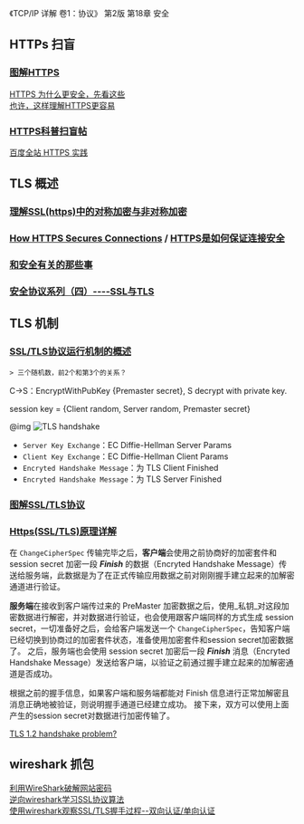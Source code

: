 《TCP/IP 详解 卷1：协议》 第2版 第18章 安全

## HTTPs 扫盲
### [图解HTTPS](http://limboy.me/tech/2011/02/19/https-workflow.html)  
[HTTPS 为什么更安全，先看这些](http://blog.jobbole.com/110373/)  
[也许，这样理解HTTPS更容易](http://blog.jobbole.com/110354/)  

### [HTTPS科普扫盲帖](http://www.cnblogs.com/chyingp/p/https-introduction.html)  
[百度全站 HTTPS 实践](http://blog.csdn.net/bd_zengxinxin/article/details/51115604)  

## TLS 概述
### [理解SSL(https)中的对称加密与非对称加密](http://netsecurity.51cto.com/art/201407/444787.htm)  

### [How HTTPS Secures Connections](https://blog.hartleybrody.com/https-certificates/) / [HTTPS是如何保证连接安全](http://blog.jobbole.com/45530/)  

### [和安全有关的那些事](http://blog.csdn.net/bluishglc/article/details/7585965)  

### [安全协议系列（四）----SSL与TLS](http://www.cnblogs.com/efzju/p/3674058.html)  

## TLS 机制
### [SSL/TLS协议运行机制的概述](http://www.ruanyifeng.com/blog/2014/02/ssl_tls.html)  

	> 三个随机数，前2个和第3个的关系？

C->S：EncryptWithPubKey {Premaster secret},
S decrypt with private key.

session key = {Client random, Server random, Premaster secret}

@img ![TLS handshake](http://image.beekka.com/blog/201402/bg2014020502.png)

- `Server Key Exchange`：EC Diffie-Hellman Server Params  
- `Client Key Exchange`：EC Diffie-Hellman Client Params  
- `Encryted Handshake Message`：为 TLS Client Finished    
- `Encryted Handshake Message`：为 TLS Server Finished  

### [图解SSL/TLS协议](http://www.ruanyifeng.com/blog/2014/09/illustration-ssl.html)  

### [Https(SSL/TLS)原理详解](http://www.codesec.net/view/179203.html)  
在 `ChangeCipherSpec` 传输完毕之后，**客户端**会使用之前协商好的加密套件和 session secret 加密一段 **_Finish_** 的数据（Encryted Handshake Message）传送给服务端，此数据是为了在正式传输应用数据之前对刚刚握手建立起来的加解密通道进行验证。

**服务端**在接收到客户端传过来的 PreMaster 加密数据之后，使用_私钥_对这段加密数据进行解密，并对数据进行验证，也会使用跟客户端同样的方式生成 session secret，一切准备好之后，会给客户端发送一个 `ChangeCipherSpec`，告知客户端已经切换到协商过的加密套件状态，准备使用加密套件和session secret加密数据了。
之后，服务端也会使用 session secret 加密后一段 **_Finish_** 消息（Encryted Handshake Message）发送给客户端，以验证之前通过握手建立起来的加解密通道是否成功。

根据之前的握手信息，如果客户端和服务端都能对 Finish 信息进行正常加解密且消息正确地被验证，则说明握手通道已经建立成功。
接下来，双方可以使用上面产生的session secret对数据进行加密传输了。

[TLS 1.2 handshake problem?](http://grokbase.com/t/apache/users/126c3zespf/httpd-tls-1-2-handshake-problem)

## wireshark 抓包
[利用WireShark破解网站密码](http://www.freebuf.com/articles/network/59664.html)  
[逆向wireshark学习SSL协议算法](http://sanwen8.cn/p/27ebPa7.html)  
[使用wireshark观察SSL/TLS握手过程--双向认证/单向认证](http://blog.csdn.net/fw0124/article/details/40983787)  
